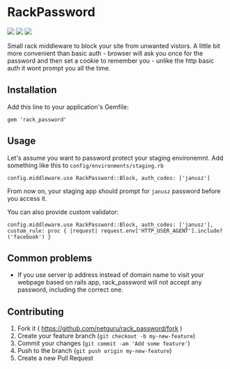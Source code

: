 # RackPassword
![](http://img.shields.io/gem/v/rack_password.svg?style=flat-square)
[![](http://img.shields.io/codeclimate/github/netguru/rack_password.svg?style=flat-square)](https://codeclimate.com/github/netguru/rack_password)
[![](http://img.shields.io/travis/netguru/rack_password.svg?style=flat-square)](ps://travis-ci.org/netguru/rack_password)

Small rack middleware to block your site from unwanted vistors. A little bit more convenient than basic auth - browser will ask you once for the password and then set a cookie to remember you - unlike the http basic auth it wont prompt you all the time.

## Installation

Add this line to your application's Gemfile:

    gem 'rack_password'

## Usage

Let's assume you want to password protect your staging environemnt. Add something like this to `config/environments/staging.rb `


```
config.middleware.use RackPassword::Block, auth_codes: ['janusz']
```

From now on, your staging app should prompt for `janusz` password before you access it.

You can also provide custom validator:

```
config.middleware.use RackPassword::Block, auth_codes: ['janusz'], custom_rule: proc { |request| request.env['HTTP_USER_AGENT'].include?('facebook') }
```
## Common problems
- If you use server ip address instead of domain name to visit your webpage based on rails app, rack_password will not accept any password, including the correct one.

## Contributing

1. Fork it ( https://github.com/netguru/rack_password/fork )
2. Create your feature branch (`git checkout -b my-new-feature`)
3. Commit your changes (`git commit -am 'Add some feature'`)
4. Push to the branch (`git push origin my-new-feature`)
5. Create a new Pull Request

